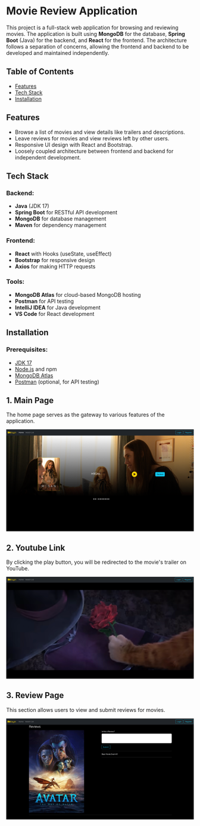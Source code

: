 # Movie Review Application

This project is a full-stack web application for browsing and reviewing movies. The application is built using **MongoDB** for the database, **Spring Boot** (Java) for the backend, and **React** for the frontend. The architecture follows a separation of concerns, allowing the frontend and backend to be developed and maintained independently.

## Table of Contents
- [Features](#features)
- [Tech Stack](#tech-stack)
- [Installation](#installation)

## Features
- Browse a list of movies and view details like trailers and descriptions.
- Leave reviews for movies and view reviews left by other users.
- Responsive UI design with React and Bootstrap.
- Loosely coupled architecture between frontend and backend for independent development.

## Tech Stack
### Backend:
- **Java** (JDK 17)
- **Spring Boot** for RESTful API development
- **MongoDB** for database management
- **Maven** for dependency management

### Frontend:
- **React** with Hooks (useState, useEffect)
- **Bootstrap** for responsive design
- **Axios** for making HTTP requests

### Tools:
- **MongoDB Atlas** for cloud-based MongoDB hosting
- **Postman** for API testing
- **IntelliJ IDEA** for Java development
- **VS Code** for React development

## Installation

### Prerequisites:
- [JDK 17](https://www.oracle.com/java/technologies/javase-jdk17-downloads.html)
- [Node.js](https://nodejs.org/en/download/) and npm
- [MongoDB Atlas](https://www.mongodb.com/cloud/atlas/register)
- [Postman](https://www.postman.com/downloads/) (optional, for API testing)

## 1. Main Page
The home page serves as the gateway to various features of the application.

![Main Page](images/homepage.png)

## 2. Youtube Link
By clicking the play button, you will be redirected to the movie's trailer on YouTube.

![Register Member](images/youtube.png)

## 3. Review Page
This section allows users to view and submit reviews for movies.

![Register Member](images/reviews.png)